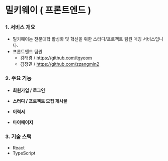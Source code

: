 # 밀키웨이 ( 프론트엔드 )

### 1. 서비스 개요

- 밀키웨이는 전문대학 활성화 및 혁신을 위한 스터디/프로젝트 팀원 매칭 서비스입니다.
- 프론트엔드 팀원
  - 김태겸 / https://github.com/tgyeom
  - 김정민 / https://github.com/zzangmin2

### 2. 주요 기능

- **회원가입 / 로그인**

- **스터디 / 프로젝트 모집 게시물**

- **이력서**

- **마이페이지**

### 3. 기술 스택

- React
- TypeScript
